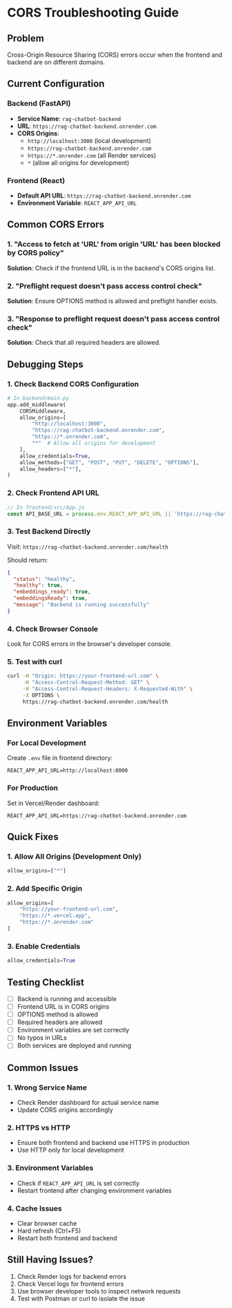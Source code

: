 # CORS Troubleshooting Guide

## Problem
Cross-Origin Resource Sharing (CORS) errors occur when the frontend and backend are on different domains.

## Current Configuration

### Backend (FastAPI)
- **Service Name**: `rag-chatbot-backend`
- **URL**: `https://rag-chatbot-backend.onrender.com`
- **CORS Origins**: 
  - `http://localhost:3000` (local development)
  - `https://rag-chatbot-backend.onrender.com`
  - `https://*.onrender.com` (all Render services)
  - `*` (allow all origins for development)

### Frontend (React)
- **Default API URL**: `https://rag-chatbot-backend.onrender.com`
- **Environment Variable**: `REACT_APP_API_URL`

## Common CORS Errors

### 1. "Access to fetch at 'URL' from origin 'URL' has been blocked by CORS policy"

**Solution**: Check if the frontend URL is in the backend's CORS origins list.

### 2. "Preflight request doesn't pass access control check"

**Solution**: Ensure OPTIONS method is allowed and preflight handler exists.

### 3. "Response to preflight request doesn't pass access control check"

**Solution**: Check that all required headers are allowed.

## Debugging Steps

### 1. Check Backend CORS Configuration
```python
# In backend/main.py
app.add_middleware(
    CORSMiddleware,
    allow_origins=[
        "http://localhost:3000",
        "https://rag-chatbot-backend.onrender.com",
        "https://*.onrender.com",
        "*"  # Allow all origins for development
    ],
    allow_credentials=True,
    allow_methods=["GET", "POST", "PUT", "DELETE", "OPTIONS"],
    allow_headers=["*"],
)
```

### 2. Check Frontend API URL
```javascript
// In frontend/src/App.js
const API_BASE_URL = process.env.REACT_APP_API_URL || 'https://rag-chatbot-backend.onrender.com';
```

### 3. Test Backend Directly
Visit: `https://rag-chatbot-backend.onrender.com/health`

Should return:
```json
{
  "status": "healthy",
  "healthy": true,
  "embeddings_ready": true,
  "embeddingsReady": true,
  "message": "Backend is running successfully"
}
```

### 4. Check Browser Console
Look for CORS errors in the browser's developer console.

### 5. Test with curl
```bash
curl -H "Origin: https://your-frontend-url.com" \
     -H "Access-Control-Request-Method: GET" \
     -H "Access-Control-Request-Headers: X-Requested-With" \
     -X OPTIONS \
     https://rag-chatbot-backend.onrender.com/health
```

## Environment Variables

### For Local Development
Create `.env` file in frontend directory:
```env
REACT_APP_API_URL=http://localhost:8000
```

### For Production
Set in Vercel/Render dashboard:
```env
REACT_APP_API_URL=https://rag-chatbot-backend.onrender.com
```

## Quick Fixes

### 1. Allow All Origins (Development Only)
```python
allow_origins=["*"]
```

### 2. Add Specific Origin
```python
allow_origins=[
    "https://your-frontend-url.com",
    "https://*.vercel.app",
    "https://*.onrender.com"
]
```

### 3. Enable Credentials
```python
allow_credentials=True
```

## Testing Checklist

- [ ] Backend is running and accessible
- [ ] Frontend URL is in CORS origins
- [ ] OPTIONS method is allowed
- [ ] Required headers are allowed
- [ ] Environment variables are set correctly
- [ ] No typos in URLs
- [ ] Both services are deployed and running

## Common Issues

### 1. Wrong Service Name
- Check Render dashboard for actual service name
- Update CORS origins accordingly

### 2. HTTPS vs HTTP
- Ensure both frontend and backend use HTTPS in production
- Use HTTP only for local development

### 3. Environment Variables
- Check if `REACT_APP_API_URL` is set correctly
- Restart frontend after changing environment variables

### 4. Cache Issues
- Clear browser cache
- Hard refresh (Ctrl+F5)
- Restart both frontend and backend

## Still Having Issues?

1. Check Render logs for backend errors
2. Check Vercel logs for frontend errors
3. Use browser developer tools to inspect network requests
4. Test with Postman or curl to isolate the issue
